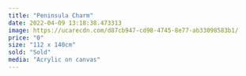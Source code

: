 ```yaml
---
title: "Peninsula Charm"
date: 2022-04-09 13:18:38.473313
image: https://ucarecdn.com/d87cb947-cd98-4745-8e77-ab33098583b1/
price: "0"
size: "112 x 140cm"
sold: "Sold"
media: "Acrylic on canvas"
---
```


